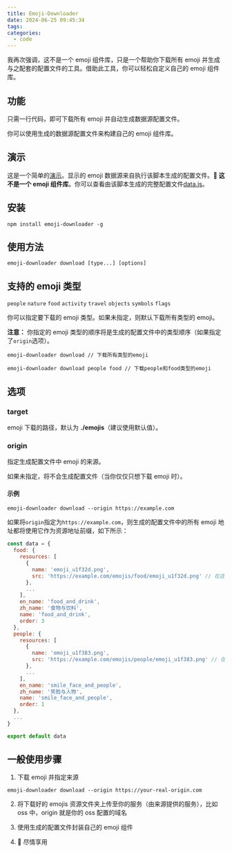 ```yaml
---
title: Emoji-Downloader
date: 2024-06-25 09:45:34
tags:
categories:
  - code
---
```


我再次强调，这不是一个 emoji 组件库，只是一个帮助你下载所有 emoji 并生成与之配套的配置文件的工具。借助此工具，你可以轻松自定义自己的 emoji 组件库。

<!-- more -->

## 功能

只需一行代码，即可下载所有 emoji 并自动生成数据源配置文件。

你可以使用生成的数据源配置文件来构建自己的 emoji 组件库。

## 演示

这是一个简单的[演示](https://emoji-downloader.newarray.vip)。显示的 emoji 数据源来自执行该脚本生成的配置文件。**:pushpin: 这不是一个 emoji 组件库**。你可以查看由该脚本生成的完整配置文件[data.js](./emojis/data.js)。

## 安装

```shell
npm install emoji-downloader -g
```

## 使用方法

```shell
emoji-downloader download [type...] [options]
```

## 支持的 emoji 类型

`people` `nature` `food` `activity` `travel` `objects` `symbols` `flags`

你可以指定要下载的 emoji 类型。如果未指定，则默认下载所有类型的 emoji。

**注意：** 你指定的 emoji 类型的顺序将是生成的配置文件中的类型顺序（如果指定了`origin`选项）。

```shell
emoji-downloader download // 下载所有类型的emoji
```

```shell
emoji-downloader download people food // 下载people和food类型的emoji
```

## 选项

### target

emoji 下载的路径，默认为 **./emojis**（建议使用默认值）。

### origin

指定生成配置文件中 emoji 的来源。

如果未指定，将不会生成配置文件（当你仅仅只想下载 emoji 时）。

#### 示例

```shell
emoji-downloader download --origin https://example.com
```

如果将`origin`指定为`https://example.com`，则生成的配置文件中的所有 emoji 地址都将使用它作为资源地址前缀，如下所示：

```javascript
const data = {
  food: {
    resources: [
      {
        name: 'emoji_u1f32d.png',
        src: 'https://example.com/emojis/food/emoji_u1f32d.png' // 在这里查看
      },
      ...
    ],
    en_name: 'food_and_drink',
    zh_name: '食物与饮料',
    name: 'food_and_drink',
    order: 3
  },
  people: {
    resources: [
      {
        name: 'emoji_u1f383.png',
        src: 'https://example.com/emojis/people/emoji_u1f383.png' // 在这里查看
      },
      ...
    ],
    en_name: 'smile_face_and_people',
    zh_name: '笑脸与人物',
    name: 'smile_face_and_people',
    order: 1
  },
  ...
}

export default data
```

## 一般使用步骤

1. 下载 emoji 并指定来源

```shell
emoji-downloader download --origin https://your-real-origin.com
```

2. 将下载好的 emojis 资源文件夹上传至你的服务（由来源提供的服务），比如 oss 中，origin 就是你的 oss 配置的域名

3. 使用生成的配置文件封装自己的 emoji 组件

4. :tada: 尽情享用
